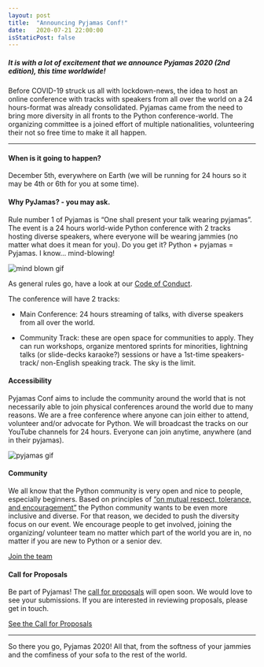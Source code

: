 ```yaml
---
layout: post
title:  "Announcing Pyjamas Conf!"
date:   2020-07-21 22:00:00
isStaticPost: false
---
```


##### It is with a lot of excitement that we announce Pyjamas 2020 (2nd edition), this time worldwide!

Before COVID-19 struck us all with lockdown-news, the idea to host an online conference with tracks with speakers from all over the world on a 24 hours-format was already consolidated. Pyjamas came from the need to bring more diversity in all fronts to the Python conference-world. The organizing committee is a joined effort of multiple nationalities, volunteering their not so free time to make it all happen.

---

#### When is it going to happen?
December 5th, everywhere on Earth (we will be running for 24 hours so it may be 4th or 6th for you at some time).


#### Why PyJamas? - you may ask.
Rule number 1 of Pyjamas is “One shall present your talk wearing pyjamas”. The event is a 24 hours world-wide Python conference with 2 tracks hosting diverse speakers, where everyone will be wearing jammies (no matter what does it mean for you).
Do you get it? Python + pyjamas = Pyjamas. I know… mind-blowing!

![mind blown gif](https://media1.tenor.com/images/f22a28d569fbdb554bf5c5fa70f09bee/tenor.gif?itemid=10279314)

As general rules go, have a look at our [Code of Conduct](https://pyjamas.live/coc/).

The conference will have 2 tracks:

- Main Conference: 24 hours streaming of talks, with diverse speakers from all over the world.

- Community Track: these are open space for communities to apply. They can run workshops, organize mentored sprints for minorities, lightning talks (or slide-decks karaoke?) sessions or have a 1st-time speakers-track/ non-English speaking track. The sky is the limit.

#### Accessibility

Pyjamas Conf aims to include the community around the world that is not necessarily able to join physical conferences around the world due to many reasons. We are a free conference where anyone can join either to attend, volunteer and/or advocate for Python. We will broadcast the tracks on our YouTube channels for 24 hours. Everyone can join anytime, anywhere (and in their pyjamas).

![pyjamas gif](https://media1.tenor.com/images/4bc7d5468b29849560b1c4dfec744446/tenor.gif?itemid=13767222)

#### Community

We all know that the Python community is very open and nice to people, especially beginners. Based on principles of [“on mutual respect, tolerance, and encouragement”](https://www.python.org/community/diversity/) the Python community wants to be even more inclusive and diverse.
For that reason, we decided to push the diversity focus on our event. We encourage people to get involved, joining the organizing/ volunteer team no matter which part of the world you are in, no matter if you are new to Python or a senior dev.

<a href="https://forms.gle/stFtrXG4QnNPz6yg6" class="btn btn-primary waves-effect waves-button waves-light waves-float">Join the team</a>

#### Call for Proposals

Be part of Pyjamas! The [call for proposals](https://pyjamas.live/cfp/) will open soon. We would love to see your submissions. If you are interested in reviewing proposals, please get in touch.

<a href="https://pyjamas.live/cfp/" class="btn btn-primary waves-effect waves-button waves-light waves-float">See the Call for Proposals</a>

---

So there you go, Pyjamas 2020!
All that, from the softness of your jammies and the comfiness of your sofa to the rest of the world.
